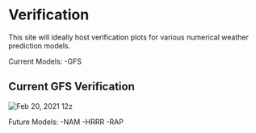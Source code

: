 # Verification
 
This site will ideally host verification plots for various numerical weather prediction models.

Current Models:
-GFS 

## Current GFS Verification
![Feb 20, 2021 12z](/20210220_0000/GFS/GFS_H5_CONUS_verif_v120210220_0000.png)

Future Models:
-NAM 
-HRRR
-RAP
